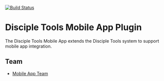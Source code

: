 [![Build Status](https://travis-ci.org/DiscipleTools/disciple-tools-mobile-app-plugin.svg?branch=master)](https://travis-ci.org/DiscipleTools/disciple-tools-mobile-app-plugin)

# Disciple Tools Mobile App Plugin
The Disciple Tools Mobile App extends the Disciple Tools system to support mobile app integration.

## Team
* [Mobile App Team](https://github.com/orgs/DiscipleTools/teams/mobile-app-lead-team)



